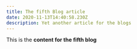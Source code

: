 ```yaml
---
title: The fifth Blog article
date: 2020-11-13T14:40:58.230Z
description: Yet another article for the blogs
---
```

This is the **content for the fifth blog**